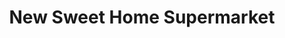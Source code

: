 ---
title: "New Sweet Home Supermarket"
url: /mumbai/new-sweet-home-supermarket/
shop: convenience
---